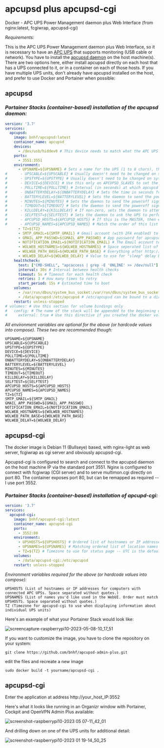 # apcupsd plus apcupsd-cgi
Docker - APC UPS Power Management daemon plus Web Interface (from nginx:latest, fcgiwrap, apcupsd-cgi)

*Requirements:*

This is the APC UPS Power Management daemon plus Web Interface, so it is necessary to have an [APC UPS](https://www.apc.com/) that supports monitoring (USB cable or network). 
You have to install the [apcupsd daemon](http://www.apcupsd.org/) on the host machine(s). There are two options here, either install apcupsd directly on each host that has a UPS connected to it, or in a container on each of those hosts. If you have multiple UPS units, don't already have apcupsd installed on the host, and prefer to use Docker and Portainer when possible:

## apcupsd
### *Portainer Stacks (container-based) installation of the apcupsd daemon:*

```yml
version: '3.7'
services:
  apcupsd:
    image: bnhf/apcupsd:latest
    container_name: apcupsd
    devices:
      - /dev/usb/hiddev0 # This device needs to match what the APC UPS on your APCUPSD_MASTER system uses -- Comment out this section on APCUPSD_SLAVES
    ports:
      - 3551:3551
    environment:
      - UPSNAME=${UPSNAME} # Sets a name for the UPS (1 to 8 chars), that will be used by System Tray notifications, apcupsd-cgi and Grafana dashboards
#      - UPSCABLE=${UPSCABLE} # Usually doesn't need to be changed on system connected to UPS. (default=usb) On APCUPSD_SLAVES set the value to ether
#      - UPSTYPE=${UPSTYPE} # Usually doesn't need to be changed on system connected to UPS. (default=usb) On APCUPSD_SLAVES set the value to net
#      - DEVICE=${DEVICE} # Use this only on APCUPSD_SLAVES to set the hostname or IP address of the APCUPSD_MASTER with the listening port (:3551)
#      - POLLTIME=${POLLTIME} # Interval (in seconds) at which apcupsd polls the UPS for status (default=60)
#      - ONBATTERYDELAY=${ONBATTERYDELAY} # Sets the time in seconds from when a power failure is detected until an onbattery event is initiated (default=6)
#      - BATTERYLEVEL=${BATTERYLEVEL} # Sets the daemon to send the poweroff signal when the UPS reports a battery level of x% or less (default=5)
#      - MINUTES=${MINUTES} # Sets the daemon to send the poweroff signal when the UPS has x minutes or less remaining power (default=5)
#      - TIMEOUT=${TIMEOUT} # Sets the daemon to send the poweroff signal when the UPS has been ON battery power for x seconds (default=0)
#      - KILLDELAY=${KILLDELAY} # If non-zero, sets the daemon to attempt to turn the UPS off x seconds after sending a shutdown request (default=0)
#      - SELFTEST=${SELFTEST} # Sets the daemon to ask the UPS to perform a self test every x hours (default=336)
#      - APCUPSD_HOSTS=${APCUPSD_HOSTS} # If this is the MASTER, then enter the APUPSD_HOSTS list here, including this system (space separated)
#      - APCUPSD_NAMES=${APCUPSD_NAMES} # Match the order of this list one-to-one to APCUPSD_HOSTS list, including this system (space separated)
      - TZ=${TZ}
      - SMTP_GMAIL=${SMTP_GMAIL} # Gmail account (with 2FA enabled) to use for SMTP
      - GMAIL_APP_PASSWD=${GMAIL_APP_PASSWD} # App password for apcupsd from Gmail account being used for SMTP
      - NOTIFICATION_EMAIL=${NOTIFICATION_EMAIL} # The Email account to receive on/off battery messages and other notifications (Any valid Email will work)
      - WOLWEB_HOSTNAMES=${WOLWEB_HOSTNAMES} # Space seperated list of hostnames names to send WoL Magic Packet to on startup
      - WOLWEB_PATH_BASE=${WOLWEB_PATH_BASE} # Everything after http:// and before the /hostname required to wake a system with WoLweb e.g. raspberrypi6:8089/wolweb/wake
      - WOLWEB_DELAY=${WOLWEB_DELAY} # Value to use for "sleep" delay before sending a WoL Magic Packet to WOLWEB_HOSTNAMES in seconds
    healthcheck:
      test: ["CMD-SHELL", "apcaccess | grep -E 'ONLINE' >> /dev/null"] # Command to check health
      interval: 30s # Interval between health checks
      timeout: 5s # Timeout for each health check
      retries: 3 # How many times to retry
      start_period: 15s # Estimated time to boot
    volumes:
      - /var/run/dbus/system_bus_socket:/var/run/dbus/system_bus_socket # Required to support host shutdown from the container
      - /data/apcupsd:/etc/apcupsd # /etc/apcupsd can be bound to a directory or a docker volume
    restart: unless-stopped
# volumes: # Use this section for volume bindings only
#   config: # The name of the stack will be appended to the beginning of this volume name, if the volume doesn't already exist
#     external: true # Use this directive if you created the docker volume in advance
```
*All environment variables are optional for the above (or hardcode values into compose). These two are recommended though:*
 
```console
UPSNAME=${UPSNAME}
UPSCABLE=${UPSCABLE}
UPSTYPE=${UPSTYPE}
DEVICE=${DEVICE}
POLLTIME=${POLLTIME} 
ONBATTERYDELAY=${ONBATTERYDELAY}
BATTERYLEVEL=${BATTERYLEVEL}
MINUTES=${MINUTES}
TIMEOUT=${TIMEOUT}
KILLDELAY=${KILLDELAY}
SELFTEST=${SELFTEST} 
APCUPSD_HOSTS=${APCUPSD_HOSTS}
APCUPSD_NAMES=${APCUPSD_NAMES}
TZ=${TZ}
SMTP_GMAIL=${SMTP_GMAIL}
GMAIL_APP_PASSWD=${GMAIL_APP_PASSWD}
NOTIFICATION_EMAIL=${NOTIFICATION_EMAIL}
WOLWEB_HOSTNAMES=${WOLWEB_HOSTNAMES}
WOLWEB_PATH_BASE=${WOLWEB_PATH_BASE}
WOLWEB_DELAY=${WOLWEB_DELAY}
```

## apcupsd-cgi
The docker image is Debian 11 (Bullseye) based, with nginx-light as web server, fcgiwrap as cgi server and obviously apcupsd-cgi. 

Apcupsd-cgi is configured to search and connect to the apcupsd daemon on the host machine IP via the standard port 3551. Nginx is configured to connect with fcgiwrap (CGI server) and to serve multimon.cgi directly on port 80. The container exposes port 80, but can be remapped as required -- I use port 3552.

### *Portainer Stacks (container-based) installation of apcupd-cgi:*

```yml
version: '3.7'
services:
  apcupsd-cgi:
    image: bnhf/apcupsd-cgi:latest
    container_name: apcupsd-cgi
    ports:
      - 3552:80
    environment:
      - UPSHOSTS=${UPSHOSTS} # Ordered list of hostnames or IP addresses of UPS connected computers (space separated, no quotes)
      - UPSNAMES=${UPSNAMES} # Matching ordered list of location names to display on status page (space separated, no quotes)
      - TZ=${TZ} # Timezone to use for status page -- UTC is the default
    volumes:
      - /data/apcupsd-cgi:/etc/apcupsd
    restart: unless-stopped
```
*Environment variables required for the above (or hardcode values into compose):*

    UPSHOSTS (List of hostnames or IP addresses for computers with connected APC UPSs. Space separated without quotes.)
    UPSNAMES (List of names you'd like used in the WebUI. Order must match UPSHOSTS. Space separated without quotes.)
    TZ (Timezone for apcupsd-cgi to use when displaying information about individual UPS units)
    
Here's an example of what your Portainer Stack would look like:

![screencapture-raspberrypi10-2023-05-08-10_17_51](https://user-images.githubusercontent.com/41088895/236878013-aa67aedd-c800-4ed1-9959-61f0785ceb92.png)

If you want to customize the image, you have to clone the repository on your system:
```
git clone https://github.com/bnhf/apcupsd-admin-plus.git
```
edit the files and recreate a new image
```
sudo docker build -t yourname/apcupsd-cgi .
```
## apcupsd-cgi
Enter the application at address http://your_host_IP:3552

Here's what it looks like running in an Organizr window with Portainer, Cockpit and OpenVPN Admin Plus available:

![screenshot-raspberrypi10-2023 05 07-11_42_01](https://user-images.githubusercontent.com/41088895/236878302-69cad775-555c-4ca9-9189-249fc4a685c1.png)

And drilling down on one of the UPS units for additional detail:

![screenshot-raspberrypi10-2023 01 19-14_50_25](https://user-images.githubusercontent.com/41088895/213570880-d6eb5980-2f98-4523-a530-0fa0c3da7832.png)


